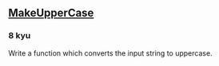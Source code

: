 <h2><a href=https://www.codewars.com/kata/57a0556c7cb1f31ab3000ad7/train/javascript target="_blank">MakeUpperCase</a></h2><h3>8 kyu</h3><p>Write a function which converts the input string to uppercase.</p>